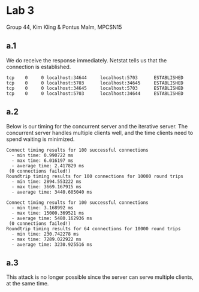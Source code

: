 # Lab 3
Group 44, Kim Kling & Pontus Malm, MPCSN15

## a.1
We do receive the response immediately. Netstat tells us that the connection is established.

```
tcp    0     0 localhost:34644     localhost:5703      ESTABLISHED 
tcp    0     0 localhost:5703      localhost:34645     ESTABLISHED 
tcp    0     0 localhost:34645     localhost:5703      ESTABLISHED 
tcp    0     0 localhost:5703      localhost:34644     ESTABLISHED
```

## a.2
Below is our timing for the concurrent server and the iterative server. The concurrent server handles multiple clients well, and the time clients need to spend waiting is minimized.

```
Connect timing results for 100 successful connections
  - min time: 0.990722 ms
  - max time: 6.016197 ms
  - average time: 2.417829 ms
 (0 connections failed!)
Roundtrip timing results for 100 connections for 10000 round trips
  - min time: 2894.553222 ms
  - max time: 3669.167915 ms
  - average time: 3440.605040 ms
```

```
Connect timing results for 100 successful connections
  - min time: 3.168992 ms
  - max time: 15000.369521 ms
  - average time: 5480.162936 ms
 (0 connections failed!)
Roundtrip timing results for 64 connections for 10000 round trips
  - min time: 230.742278 ms
  - max time: 7289.022922 ms
  - average time: 3230.925516 ms
```

## a.3
This attack is no longer possible since the server can serve multiple clients, at the same time.